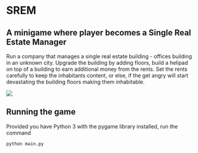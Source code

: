# SREM

## A minigame where player becomes a Single Real Estate Manager

Run a company that manages a single real estate building - 
offices building in an unknown city. Upgrade the building
by adding floors, build a helipad on top of a building to earn
additional money from the rents. Set the rents carefully to keep 
the inhabitants content, or else, if the get angry will start 
devastating the building floors making them inhabitable. 

![](https://i.imgur.com/RMRZViW.png)


## Running the game

Provided you have Python 3 with the pygame library installed, run the command

`python main.py`